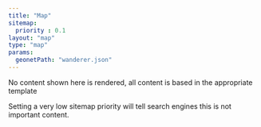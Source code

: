 ```yaml
---
title: "Map"
sitemap:
  priority : 0.1
layout: "map"
type: "map"
params:
  geonetPath: "wanderer.json"
---
```


No content shown here is rendered, all content is based in the appropriate template

Setting a very low sitemap priority will tell search engines this is not important content.
